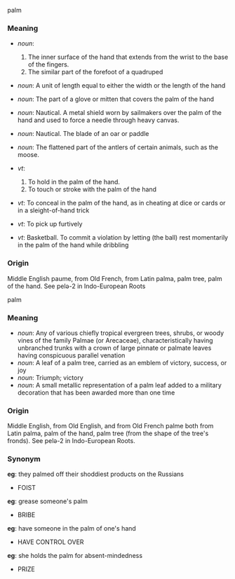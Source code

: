 palm
### Meaning
+ _noun_:
   1. The inner surface of the hand that extends from the wrist to the base of the fingers.
   2. The similar part of the forefoot of a quadruped
+ _noun_: A unit of length equal to either the width or the length of the hand
+ _noun_: The part of a glove or mitten that covers the palm of the hand
+ _noun_: Nautical. A metal shield worn by sailmakers over the palm of the hand and used to force a needle through heavy canvas.
+ _noun_: Nautical. The blade of an oar or paddle
+ _noun_: The flattened part of the antlers of certain animals, such as the moose.

+ _vt_:
   1. To hold in the palm of the hand.
   2. To touch or stroke with the palm of the hand
+ _vt_: To conceal in the palm of the hand, as in cheating at dice or cards or in a sleight-of-hand trick
+ _vt_: To pick up furtively
+ _vt_: Basketball. To commit a violation by letting (the ball) rest momentarily in the palm of the hand while dribbling

### Origin

Middle English paume, from Old French, from Latin palma, palm tree, palm of the hand. See pelə-2 in Indo-European Roots

palm
### Meaning
+ _noun_: Any of various chiefly tropical evergreen trees, shrubs, or woody vines of the family Palmae (or Arecaceae), characteristically having unbranched trunks with a crown of large pinnate or palmate leaves having conspicuous parallel venation
+ _noun_: A leaf of a palm tree, carried as an emblem of victory, success, or joy
+ _noun_: Triumph; victory
+ _noun_: A small metallic representation of a palm leaf added to a military decoration that has been awarded more than one time

### Origin

Middle English, from Old English, and from Old French palme both from Latin palma, palm of the hand, palm tree (from the shape of the tree's fronds). See pelə-2 in Indo-European Roots.

### Synonym

__eg__: they palmed off their shoddiest products on the Russians

+ FOIST

__eg__: grease someone's palm

+ BRIBE

__eg__: have someone in the palm of one's hand

+ HAVE CONTROL OVER

__eg__: she holds the palm for absent-mindedness

+ PRIZE


